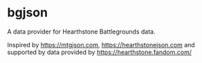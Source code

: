 # bgjson
A data provider for Hearthstone Battlegrounds data.

Inspired by https://mtgjson.com, https://hearthstonejson.com and supported by data provided by https://hearthstone.fandom.com/
